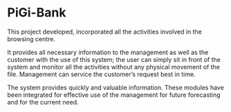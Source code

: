# PiGi-Bank

This project developed, incorporated all the activities involved in the browsing centre.

It provides all necessary information to the management as well as the customer with the use of this system; the user can simply sit in front of the system and monitor all the activities without any physical movement of the file. Management can service the customer’s request best in time.

The system provides quickly and valuable information. These modules have been integrated for effective use of the management for future forecasting and for the current need.

